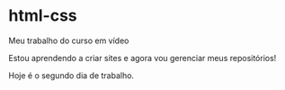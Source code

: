 # html-css
 Meu trabalho do curso em vídeo

 Estou aprendendo a criar sites e agora vou gerenciar meus repositórios!

 Hoje é o segundo dia de trabalho.
<a href = "https://www.youtube.com">